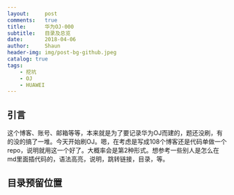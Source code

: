 ```yaml
---
layout:     post
comments:	true
title:      华为OJ-000
subtitle:	目录及总览
date:       2018-04-06
author:     Shaun
header-img: img/post-bg-github.jpeg
catalog: true
tags:
	- 挖坑
    - OJ
    - HUAWEI
---
```


## 引言

这个博客、账号、邮箱等等，本来就是为了要记录华为OJ而建的，题还没刷，有的没的搞了一堆。今天开始刷OJ。嗯，在考虑是写成108个博客还是代码单做一个repo，说明就用这一个好了。大概率会是第2种形式。想参考一些别人是怎么在md里面插代码的，语法高亮，说明，跳转链接，目录，等。


## 目录预留位置






